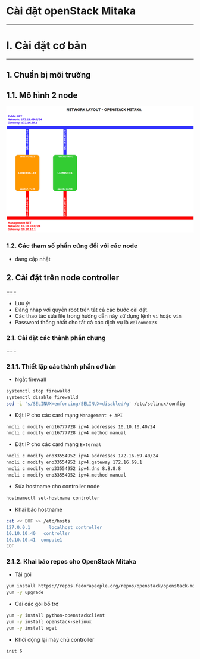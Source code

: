 # Cài đặt openStack Mitaka
***


# I. Cài đặt cơ bản
***

## 1. Chuẩn bị môi trường

## 1.1. Mô hình 2 node 
![Mitaka-topo-2node.png](./images/openstack-mitaka-network-layout-rhel.png)


### 1.2. Các tham số phần cứng đối với các node
- đang cập nhật


## 2. Cài đặt trên node controller
===
- Lưu ý:
 - Đăng nhập với quyền root trên tất cả các bước cài đặt.
 - Các thao tác sửa file trong hướng dẫn này sử dụng lệnh `vi` hoặc `vim`
 - Password thống nhất cho tất cả các dịch vụ là `Welcome123`

### 2.1. Cài đặt các thành phần chung
===

### 2.1.1. Thiết lập các thành phần cơ bản

- Ngắt firewall

```sh
systemctl stop firewalld 
systemctl disable firewalld 
sed -i 's/SELINUX=enforcing/SELINUX=disabled/g' /etc/selinux/config
```

- Đặt IP cho các card mạng `Management + API`

```sh
nmcli c modify eno16777728 ipv4.addresses 10.10.10.40/24
nmcli c modify eno16777728 ipv4.method manual
```

- Đặt IP cho các card mạng `External`

```sh
nmcli c modify eno33554952 ipv4.addresses 172.16.69.40/24
nmcli c modify eno33554952 ipv4.gateway 172.16.69.1
nmcli c modify eno33554952 ipv4.dns 8.8.8.8
nmcli c modify eno33554952 ipv4.method manual
```

- Sửa hostname cho controller node

```sh
hostnamectl set-hostname controller
```

- Khai báo hostname

```sh
cat << EOF >> /etc/hosts
127.0.0.1       localhost controller
10.10.10.40   controller
10.10.10.41  compute1
EOF
```

### 2.1.2. Khai báo repos cho OpenStack Mitaka

- Tải gói

```sh
yum install https://repos.fedorapeople.org/repos/openstack/openstack-mitaka/rdo-release-mitaka-6.noarch.rpm
yum -y upgrade
```

- Cài các gói bổ trợ

```sh
yum -y install python-openstackclient
yum -y install openstack-selinux
yum -y install wget 
```

- Khởi động lại máy chủ controller

```sh
init 6
```

